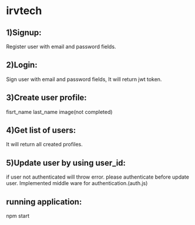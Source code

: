 # irvtech
1)Signup:
---------
Register user with email and password fields.

2)Login:
--------
 Sign user with email and password fields, It will return jwt token.

 3)Create user profile:
 --------------------
 fisrt_name
 last_name
 image(not completed)

 4)Get list of users:
 ------------------
 It will return all created profiles.

 5)Update user by using user_id:
 ------------------------------
 if user not authenticated will throw error. please authenticate before update user.
 Implemented middle ware for authentication.(auth.js)

running application:
-------------------
npm start
